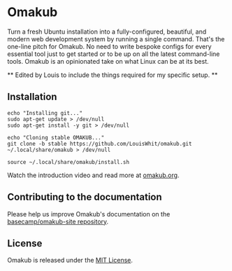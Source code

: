 # Omakub

Turn a fresh Ubuntu installation into a fully-configured, beautiful, and modern web development system by running a single command. That's the one-line pitch for Omakub. No need to write bespoke configs for every essential tool just to get started or to be up on all the latest command-line tools. Omakub is an opinionated take on what Linux can be at its best.

** Edited by Louis to include the things required for my specific setup. **

## Installation
```
echo "Installing git..."
sudo apt-get update > /dev/null
sudo apt-get install -y git > /dev/null

echo "Cloning stable OMAKUB..."
git clone -b stable https://github.com/LouisWhit/omakub.git ~/.local/share/omakub > /dev/null

source ~/.local/share/omakub/install.sh
```

Watch the introduction video and read more at [omakub.org](https://omakub.org).

## Contributing to the documentation

Please help us improve Omakub's documentation on the [basecamp/omakub-site repository](https://github.com/basecamp/omakub-site).

## License

Omakub is released under the [MIT License](https://opensource.org/licenses/MIT).
